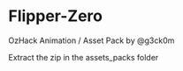 # Flipper-Zero

OzHack Animation / Asset Pack by @g3ck0m

Extract the zip in the assets_packs folder
